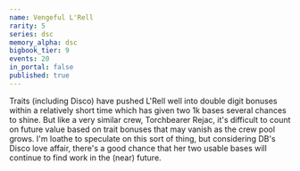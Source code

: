 ```yaml
---
name: Vengeful L'Rell
rarity: 5
series: dsc
memory_alpha: dsc
bigbook_tier: 9
events: 20
in_portal: false
published: true
---
```


Traits (including Disco) have pushed L'Rell well into double digit bonuses within a relatively short time which has given two 1k bases several chances to shine. But like a very similar crew, Torchbearer Rejac, it's difficult to count on future value based on trait bonuses that may vanish as the crew pool grows. I'm loathe to speculate on this sort of thing, but considering DB's Disco love affair, there's a good chance that her two usable bases will continue to find work in the (near) future.
